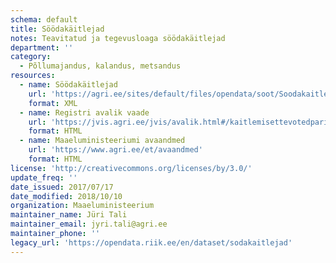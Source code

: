 ```yaml
---
schema: default
title: Söödakäitlejad
notes: Teavitatud ja tegevusloaga söödakäitlejad
department: ''
category:
  - Põllumajandus, kalandus, metsandus
resources:
  - name: Söödakäitlejad
    url: 'https://agri.ee/sites/default/files/opendata/soot/Soodakaitlejad.xml'
    format: XML
  - name: Registri avalik vaade
    url: 'https://jvis.agri.ee/jvis/avalik.html#/kaitlemisettevotedparing'
    format: HTML
  - name: Maaeluministeeriumi avaandmed
    url: 'https://www.agri.ee/et/avaandmed'
    format: HTML
license: 'http://creativecommons.org/licenses/by/3.0/'
update_freq: ''
date_issued: 2017/07/17
date_modified: 2018/10/10
organization: Maaeluministeerium
maintainer_name: Jüri Tali
maintainer_email: jyri.tali@agri.ee
maintainer_phone: ''
legacy_url: 'https://opendata.riik.ee/en/dataset/sodakaitlejad'
---
```

